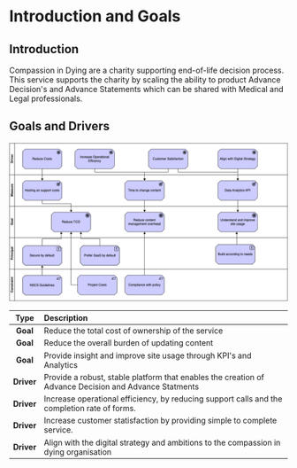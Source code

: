 # Introduction and Goals

## Introduction

Compassion in Dying are a charity supporting end-of-life decision process. This service supports the charity by scaling the ability to product Advance Decision's and Advance Statements which can be shared with Medical and Legal professionals.

## Goals and Drivers

![Goals and drivers](images/Goals-and-Drivers.png)

| Type      | Description |
|:---------:|:------------|     
| **Goal** | Reduce the total cost of ownership of the service |  
| **Goal** | Reduce the overall burden of updating content |  
| **Goal** | Provide insight and improve site usage through KPI's and Analytics |
| **Driver** | Provide a robust, stable platform that enables the creation of Advance Decision and Advance Statments |
| **Driver** | Increase operational efficiency, by reducing support calls and the completion rate of forms.|
| **Driver** | Increase customer statisfaction by providing simple to complete service. |
| **Driver** | Align with the digital strategy and ambitions to the compassion in dying organisation |


